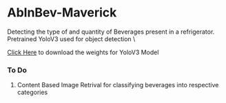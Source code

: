 # AbInBev-Maverick

Detecting the type of and quantity of Beverages present in a refrigerator. 
Pretrained YoloV3 used for object detection \

[Click Here](https://pjreddie.com/media/files/yolov3.weights) to download the weights for YoloV3 Model

### To Do
1) Content Based Image Retrival for classifying beverages into respective categories
